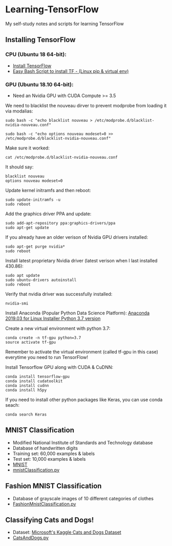 # Learning-TensorFlow
My self-study notes and scripts for learning TensorFlow

## Installing TensorFlow

### CPU (Ubuntu 18 64-bit):
- [Install TensorFlow](https://www.tensorflow.org/install)
- [Easy Bash Script to install TF - (Linux pip & virtual env) ](https://github.com/Blackbird002/Learning-TensorFlow/blob/master/installTF.sh)

### GPU (Ubuntu 18.10 64-bit):
- Need an Nvidia GPU with CUDA Compute >= 3.5

We need to blacklist the nouveau dirver to prevent modprobe from loading it via modalias:
```
sudo bash -c "echo blacklist nouveau > /etc/modprobe.d/blacklist-nvidia-nouveau.conf"

sudo bash -c "echo options nouveau modeset=0 >> /etc/modprobe.d/blacklist-nvidia-nouveau.conf"
```

Make sure it worked:
```
cat /etc/modprobe.d/blacklist-nvidia-nouveau.conf
```
It should say: 
```
blacklist nouveau
options nouveau modeset=0
```

Update kernel initramfs and then reboot:
```
sudo update-initramfs -u
sudo reboot
```

Add the graphics driver PPA and update:
```
sudo add-apt-repository ppa:graphics-drivers/ppa
sudo apt-get update
```

If you already have an older verison of Nvidia GPU drivers installed:
```
sudo apt-get purge nvidia*
sudo reboot
```

Install latest proprietary Nvidia driver (latest verison when I last installed 430.86):
```
sudo apt update
sudo ubuntu-drivers autoinstall
sudo reboot
```

Verify that nvidia driver was successfully installed:
```
nvidia-smi
```

Install Anaconda (Popular Python Data Science Platform):
[Anaconda 2019.03 for Linux Installer Python 3.7 version](https://www.anaconda.com/distribution/#download-section)

Create a new virtual environment with python 3.7:
```
conda create -n tf-gpu python=3.7
source activate tf-gpu
```
Remember to activate the virtual environment (called tf-gpu in this case) everytime you need to run TensorFlow!

Install Tensorflow GPU along with CUDA & CuDNN:
```
conda install tensorflow-gpu
conda install cudatoolkit
conda install cudnn
conda install h5py
```

If you need to install other python packages like Keras, you can use conda seach:
```
conda search Keras
```

## MNIST Classification
- Modified National Institute of Standards and Technology database
- Database of handwritten digits
- Training set: 60,000 examples & labels
- Test set: 10,000 examples & labels
- [MNIST](http://yann.lecun.com/exdb/mnist/)
- [mnistClassification.py](https://github.com/Blackbird002/Learning-TensorFlow/blob/master/MNIST/mnistClassification.py)

## Fashion MNIST Classification
  - Database of grayscale images of 10 different categories of clothes
  - [FashionMnistClassification.py](https://github.com/Blackbird002/Learning-TensorFlow/blob/master/Fashion%20MNIST/FashionMnistClassification.py)

## Classifying Cats and Dogs!
  - Dataset: [Microsoft's Kaggle Cats and Dogs Dataset](https://www.microsoft.com/en-us/download/details.aspx?id=54765)
  - [CatsAndDogs.py](https://github.com/Blackbird002/Learning-TensorFlow/blob/master/CatsAndDogs/CatsAndDogs.py)
